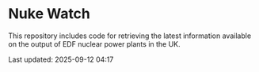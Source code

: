 # Nuke Watch

This repository includes code for retrieving the latest information available on the output of EDF nuclear power plants in the UK.

Last updated: 2025-09-12 04:17